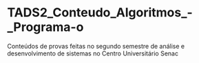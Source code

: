 # TADS2_Conteudo_Algoritmos_-_Programa-o
Conteúdos de provas feitas no segundo semestre de análise e desenvolvimento de sistemas no Centro Universitário Senac
